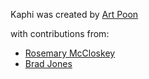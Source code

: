Kaphi was created by [Art Poon](//github.com/ArtPoon)

with contributions from:
* [Rosemary McCloskey](//github.com/rmcclosk)
* [Brad Jones](//github.com/brj1)
